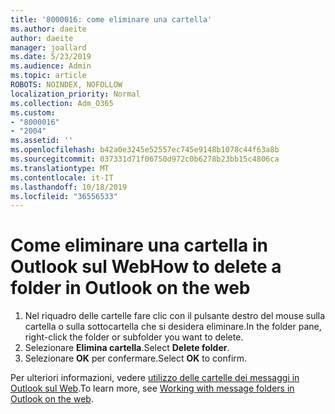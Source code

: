 ```yaml
---
title: '8000016: come eliminare una cartella'
ms.author: daeite
author: daeite
manager: joallard
ms.date: 5/23/2019
ms.audience: Admin
ms.topic: article
ROBOTS: NOINDEX, NOFOLLOW
localization_priority: Normal
ms.collection: Adm_O365
ms.custom:
- "8000016"
- "2004"
ms.assetid: ''
ms.openlocfilehash: b42a0e3245e52557ec745e9148b1078c44f63a8b
ms.sourcegitcommit: 037331d71f06750d972c0b6278b23bb15c4806ca
ms.translationtype: MT
ms.contentlocale: it-IT
ms.lasthandoff: 10/18/2019
ms.locfileid: "36556533"
---
```

# <a name="how-to-delete-a-folder-in-outlook-on-the-web"></a><span data-ttu-id="991d8-102">Come eliminare una cartella in Outlook sul Web</span><span class="sxs-lookup"><span data-stu-id="991d8-102">How to delete a folder in Outlook on the web</span></span>

1. <span data-ttu-id="991d8-103">Nel riquadro delle cartelle fare clic con il pulsante destro del mouse sulla cartella o sulla sottocartella che si desidera eliminare.</span><span class="sxs-lookup"><span data-stu-id="991d8-103">In the folder pane, right-click the folder or subfolder you want to delete.</span></span>
2. <span data-ttu-id="991d8-104">Selezionare **Elimina cartella**.</span><span class="sxs-lookup"><span data-stu-id="991d8-104">Select **Delete folder**.</span></span>
3. <span data-ttu-id="991d8-105">Selezionare **OK** per confermare.</span><span class="sxs-lookup"><span data-stu-id="991d8-105">Select **OK** to confirm.</span></span>

<span data-ttu-id="991d8-106">Per ulteriori informazioni, vedere [utilizzo delle cartelle dei messaggi in Outlook sul Web](https://support.office.com/article/ae0f10d6-54e7-4f29-acd3-78cdc3fdcb9f).</span><span class="sxs-lookup"><span data-stu-id="991d8-106">To learn more, see [Working with message folders in Outlook on the web](https://support.office.com/article/ae0f10d6-54e7-4f29-acd3-78cdc3fdcb9f).</span></span>

